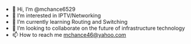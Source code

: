 - 👋 Hi, I’m @mchance6529
- 👀 I’m interested in IPTV/Networking
- 🌱 I’m currently learning Routing and Switching
- 💞️ I’m looking to collaborate on the future of infrastructure technology 
- 📫 How to reach me mchance46@yahoo.com

<!---
mchance6529/mchance6529 is a ✨ special ✨ repository because its `README.md` (this file) appears on your GitHub profile.
You can click the Preview link to take a look at your changes.
--->
